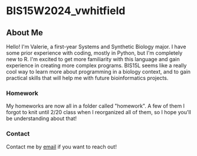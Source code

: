 # BIS15W2024_vwhitfield
## About Me
Hello! I'm Valerie, a first-year Systems and Synthetic Biology major. I have some prior experience with coding, mostly in Python, but I'm completely new to R. I'm excited to get more familiarity with this language and gain experience in creating more complex programs. BIS15L seems like a really cool way to learn more about programming in a biology context, and to gain practical skills that will help me with future bioinformatics projects.

### Homework
My homeworks are now all in a folder called "homework". A few of them I forgot to knit until 2/20 class when I reorganized all of them, so I hope you'll be understanding about that!

### Contact
Contact me by [email](mailto:vwhitfield@ucdavis.edu) if you want to reach out!
